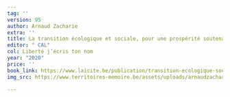 ```yaml
---
tag: ''
version: 95
author: Arnaud Zacharie
extra: ''
title: La transition écologique et sociale, pour une prospérité soutenable et partagée
editor: " CAL"
col: Liberté j’écris ton nom
year: "2020"
price: ''
book_link: https://www.laicite.be/publication/transition-ecologique-sociale/
img_src: https://www.territoires-memoire.be/assets/uploads/arnaudzacharielatransitionecologiqueetsociale.jpg

---
```

